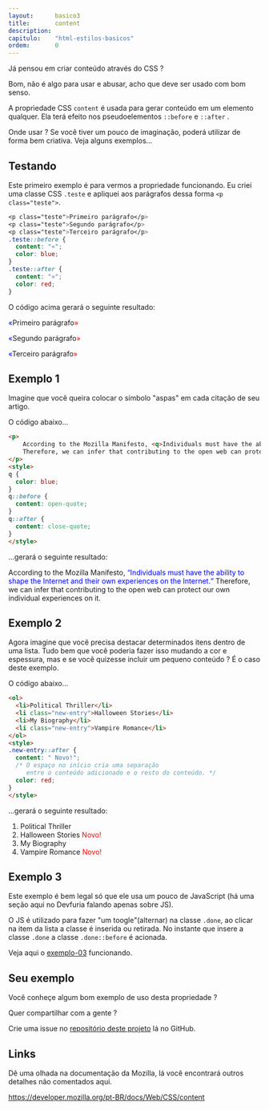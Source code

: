 ```yaml
---
layout:      basico3
title:       content
description:
capitulo:    "html-estilos-basicos"
ordem:       0
---
```


Já pensou em criar conteúdo através do CSS ?

Bom, não é algo para usar e abusar, acho que deve ser usado com bom senso.

A propriedade CSS `content` é usada para gerar conteúdo em um elemento qualquer. Ela terá efeito nos pseudoelementos
`::before` e `::after` .

Onde usar ? Se você tiver um pouco de imaginação, poderá utilizar de forma bem criativa. Veja alguns exemplos...



## Testando

Este primeiro exemplo é para vermos a propriedade funcionando. Eu criei uma classe CSS `.teste` e apliquei aos parágrafos
dessa forma `<p class="teste">`.

```css
<p class="teste">Primeiro parágrafo</p>
<p class="teste">Segundo parágrafo</p>
<p class="teste">Terceiro parágrafo</p>
.teste::before {
  content: "«";
  color: blue;
}
.teste::after {
  content: "»";
  color: red;
}
```

O código acima gerará o seguinte resultado:

<p class="teste">Primeiro parágrafo</p>
<p class="teste">Segundo parágrafo</p>
<p class="teste">Terceiro parágrafo</p>
<style>
.teste::before {
  content: "«";
  color: blue;
}
.teste::after {
  content: "»";
  color: red;
}
</style>



## Exemplo 1

Imagine que você queira colocar o símbolo "aspas" em cada citação de seu artigo.

O código abaixo...

```html
<p>
    According to the Mozilla Manifesto, <q>Individuals must have the ability to shape the Internet and their own experiences on the Internet.</q>
    Therefore, we can infer that contributing to the open web can protect our own individual experiences on it.
</p>
<style>
q {
  color: blue;
}
q::before {
  content: open-quote;
}
q::after {
  content: close-quote;
}
</style>
```

...gerará o seguinte resultado:

<p>
    According to the Mozilla Manifesto, <q>Individuals must have the ability to shape the Internet and their own experiences on the Internet.</q>
    Therefore, we can infer that contributing to the open web can protect our own individual experiences on it.
</p>
<style>
q {
  color: blue;
}
q::before {
  content: open-quote;
}
q::after {
  content: close-quote;
}
</style>



## Exemplo 2

Agora imagine que você precisa destacar determinados itens dentro de uma lista. Tudo bem que você poderia fazer isso
mudando a cor e espessura, mas e se você quizesse incluir um pequeno conteúdo ? É o caso deste exemplo.

O código abaixo...

```html
<ol>
  <li>Political Thriller</li>
  <li class="new-entry">Halloween Stories</li>
  <li>My Biography</li>
  <li class="new-entry">Vampire Romance</li>
</ol>
<style>
.new-entry::after {
  content: " Novo!";
  /* O espaço no início cria uma separação
     entre o conteúdo adicionado e o resto do conteúdo. */
  color: red;
}
</style>
```

...gerará o seguinte resultado:

<ol>
  <li>Political Thriller</li>
  <li class="new-entry">Halloween Stories</li>
  <li>My Biography</li>
  <li class="new-entry">Vampire Romance</li>
</ol>
<style>
.new-entry::after {
  content: " Novo!";  /*  */
  color: red;
}
</style>



## Exemplo 3

Este exemplo é bem legal só que ele usa um pouco de JavaScript (há uma seção aqui no Devfuria falando apenas sobre JS).

O JS é utilizado para fazer "um toogle"(alternar) na classe `.done`, ao clicar na item da lista a classe é  inserida ou
retirada. No instante que insere a classe `.done` a classe `.done::before` é acionada.

Veja aqui o [exemplo-03](exemplo-03.html) funcionando.



## Seu exemplo

Você conheçe algum bom exemplo de uso desta propriedade ?

Quer compartilhar com a gente ?

Crie uma issue no [repositório deste projeto](https://github.com/flaviomicheletti/devfuria-html-css) lá no GitHub.



## Links

Dê uma olhada na documentação da Mozilla, lá você encontrará outros detalhes não comentados aqui.

https://developer.mozilla.org/pt-BR/docs/Web/CSS/content




